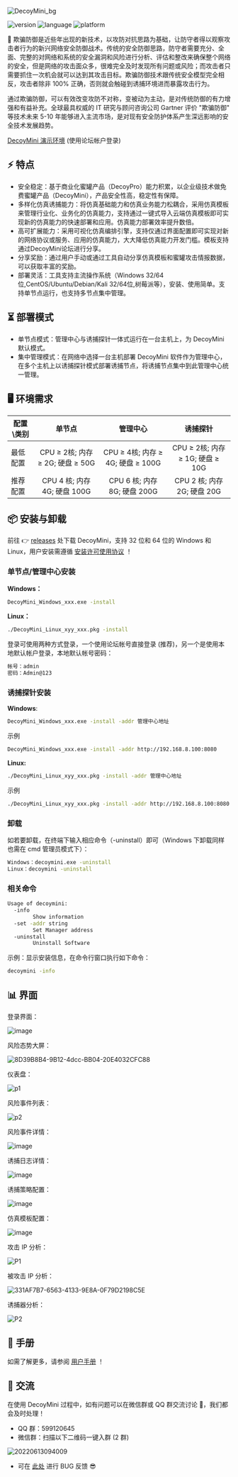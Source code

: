 ![DecoyMini_bg](https://github.com/decoymini/DecoyMini/blob/main/DecoyMini_bg_new.png)

![version](https://img.shields.io/badge/version-v1.0.4856-brightgreen)
![language](https://img.shields.io/badge/language-golang-orange)
![platform](https://img.shields.io/badge/platform-windows%20%7C%20linux-lightgrey)

🍯 欺骗防御是近些年出现的新技术，以攻防对抗思路为基础，让防守者得以观察攻击者行为的新兴网络安全防御战术。传统的安全防御思路，防守者需要充分、全面、完整的对网络和系统的安全漏洞和风险进行分析、评估和整改来确保整个网络的安全，但是网络的攻击面众多，很难完全及时发现所有问题或风险；而攻击者只需要抓住一次机会就可以达到其攻击目标。欺骗防御技术跟传统安全模型完全相反，攻击者除非 100% 正确，否则就会触碰到诱捕环境进而暴露攻击行为。

通过欺骗防御，可以有效改变攻防不对称，变被动为主动，是对传统防御的有力增强和有益补充。全球最具权威的 IT 研究与顾问咨询公司 Gartner 评价 "欺骗防御" 等技术未来 5-10 年能够进入主流市场，是对现有安全防护体系产生深远影响的安全技术发展趋势。

[DecoyMini 演示环境]([http://demo.decoymini.com:88](http://demo.decoymini.com:88)) (使用论坛帐户登录)

## :zap: 特点
* 安全稳定：基于商业化蜜罐产品（DecoyPro）能力积累，以企业级技术做免费蜜罐产品（DecoyMini），产品安全性高，稳定性有保障。
* 多样化仿真诱捕能力：将仿真基础能力和仿真业务能力松耦合，采用仿真模板来管理行业化、业务化的仿真能力，支持通过一键式导入云端仿真模板即可实现新的仿真能力的快速部署和应用。仿真能力部署效率提升数倍。
* 高可扩展能力：采用可视化仿真编排引擎，支持仅通过界面配置即可实现对新的网络协议或服务、应用的仿真能力，大大降低仿真能力开发门槛。模板支持通过DecoyMini论坛进行分享。
* 分享奖励：通过用户手动或通过工具自动分享仿真模板和蜜罐攻击情报数据，可以获取丰富的奖励。
* 部署灵活：工具支持主流操作系统（Windows 32/64位,CentOS/Ubuntu/Debian/Kali 32/64位,树莓派等），安装、使用简单。支持单节点运行，也支持多节点集中管理。

## :hourglass_flowing_sand: 部署模式
* 单节点模式：管理中心与诱捕探针一体式运行在一台主机上，为 DecoyMini 默认模式。
* 集中管理模式：在网络中选择一台主机部署 DecoyMini 软件作为管理中心，在多个主机上以诱捕探针模式部署诱捕节点，将诱捕节点集中到此管理中心统一管理。

## :desktop_computer: 环境需求
配置\类别|单节点|管理中心|诱捕探针
--|:--:|:--:|:--:
最低配置|CPU ≥ 2核; 内存 ≥ 2G; 硬盘 ≥ 50G|CPU ≥ 4核; 内存 ≥ 4G; 硬盘 ≥ 100G|CPU ≥ 2核; 内存 ≥ 1G; 硬盘 ≥ 10G
推荐配置|CPU 4 核; 内存 4G; 硬盘 100G|CPU 6 核; 内存 8G; 硬盘 200G|CPU 2 核; 内存 2G; 硬盘 20G

## :package: 安装与卸载
前往 :point_right: [releases](https://github.com/decoymini/DecoyMini/releases) 处下载 DecoyMini，支持 32 位和 64 位的 Windows 和 Linux，用户安装需遵循 [安装许可使用协议](http://bbs.decoyit.com/thread-17-1-1.html) ！

### 单节点/管理中心安装

**Windows：**
```bash
DecoyMini_Windows_xxx.exe -install
```

**Linux：**
```bash
./DecoyMini_Linux_xyy_xxx.pkg -install
```

登录可使用两种方式登录，一个使用论坛帐号直接登录 (推荐)，另一个是使用本地默认帐户登录，本地默认帐号密码：
```bash
帐号：admin
密码：Admin@123
```
### 诱捕探针安装

**Windows**:
```bash
DecoyMini_Windows_xxx.exe -install -addr 管理中心地址
```

示例
```bash
DecoyMini_Windows_xxx.exe -install -addr http://192.168.8.100:8080
```

**Linux:**
```bash
./DecoyMini_Linux_xyy_xxx.pkg -install -addr 管理中心地址
```

示例
```bash
./DecoyMini_Linux_xyy_xxx.pkg -install -addr http://192.168.8.100:8080
```

### 卸载

如若要卸载，在终端下输入相应命令（-uninstall）即可（Windows 下卸载同样也需在 cmd 管理员模式下）：
```bash
Windows：decoymini.exe -uninstall
Linux：decoymini -uninstall
```

### 相关命令
```bash
Usage of decoymini:
  -info
        Show information
  -set -addr string
        Set Manager address
  -uninstall
        Uninstall Software
```

示例：显示安装信息，在命令行窗口执行如下命令：
```bash
decoymini -info
```

## :bar_chart: 界面
登录界面：

![image](https://user-images.githubusercontent.com/85264922/127760829-da736309-dad3-484b-b3f4-eeedd475513f.png)

风险态势大屏：

![8D39B8B4-9B12-4dcc-BB04-20E4032CFC88](https://user-images.githubusercontent.com/85264922/135040697-3f0daa86-7f0f-4fbd-bea7-3d0d1249bd1f.png)

仪表盘：

![p1](https://user-images.githubusercontent.com/85264922/129677849-e8248979-0747-4d26-ae6d-adb0d47715ac.png)

风险事件列表：

![p2](https://user-images.githubusercontent.com/85264922/129677904-e4d2ceab-9dd8-4916-8a83-e323f1dd4d26.png)

风险事件详情：

![image](https://user-images.githubusercontent.com/85264922/127760877-8f1aab77-631e-4751-8385-c80d5e6b650b.png)

诱捕日志详情：

![image](https://user-images.githubusercontent.com/85264922/127760886-ec49cafd-9ded-4a4d-bae1-a6f3ce89275f.png)

诱捕策略配置：

![image](https://user-images.githubusercontent.com/85264922/127760892-14524dc1-a295-440e-bf87-7319b7e0aa83.png)

仿真模板配置：

![image](https://user-images.githubusercontent.com/85264922/127760901-7f01fc3c-4608-493f-a7ca-0e7166fd3655.png)

攻击 IP 分析：

![P1](https://user-images.githubusercontent.com/85264922/144013098-a4cc497d-7015-4464-b070-499d9fa507fc.png)

被攻击 IP 分析：

![331AF7B7-6563-4133-9E8A-0F79D2198C5E](https://user-images.githubusercontent.com/85264922/142332936-1205a035-3baf-4d72-951e-029ba10a3809.png)

诱捕器分析：

![P2](https://user-images.githubusercontent.com/85264922/144013231-6c68e8f8-ec9f-4dee-ba56-1cf8297b4a1c.png)

## :book: 手册
如需了解更多，请参阅 [用户手册](http://bbs.decoyit.com/thread-6-1-1.html) ！

## :pushpin: 交流
在使用 DecoyMini 过程中，如有问题可以在微信群或 QQ 群交流讨论 :clap:，我们都会及时处理！
* QQ 群：599120645
* 微信群：扫描以下二维码一键入群 (2 群)

![20220613094009](https://user-images.githubusercontent.com/85264922/173264756-aafe97a2-59a0-4a60-a6a7-6146d0e2d571.png)

* 可在 [此处](http://bbs.decoyit.com/forum-41-1.html) 进行 BUG 反馈 :sunglasses:
